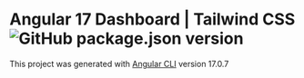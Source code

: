 # Angular 17 Dashboard | Tailwind CSS ![GitHub package.json version](https://img.shields.io/github/package-json/v/atheodosiou/ng-taildash)

This project was generated with [Angular CLI](https://github.com/angular/angular-cli) version 17.0.7
